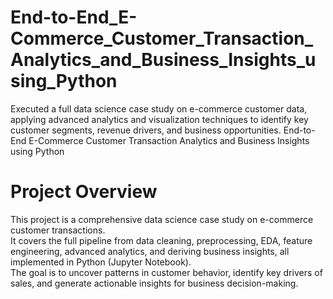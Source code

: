 # End-to-End_E-Commerce_Customer_Transaction_Analytics_and_Business_Insights_using_Python
Executed a full data science case study on e-commerce customer data, applying advanced analytics and visualization techniques to identify key customer segments, revenue drivers, and business opportunities.
End-to-End E-Commerce Customer Transaction Analytics and Business Insights using Python

# Project Overview
This project is a comprehensive data science case study on e-commerce customer transactions.  
It covers the full pipeline from data cleaning, preprocessing, EDA, feature engineering, advanced analytics, and deriving business insights, all implemented in Python (Jupyter Notebook).  
The goal is to uncover patterns in customer behavior, identify key drivers of sales, and generate actionable insights for business decision-making.  
